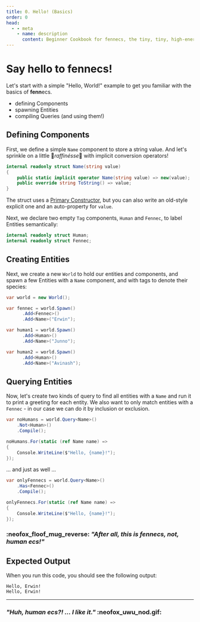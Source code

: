 ```yaml
---
title: 0. Hello! (Basics)
order: 0
head:
  - - meta
    - name: description 
      content: Beginner Cookbook for fennecs, the tiny, tiny, high-energy Entity-Component System
---
```


# Say hello to **fenn**ecs!

Let's start with a simple "Hello, World!" example to get you familiar with the basics of **fenn**ecs.

* defining Components
* spawning Entities
* compiling Queries (and using them!)


## Defining Components

First, we define a simple `Name` component to store a string value. And let's sprinkle on a little 💫*raffinésse*💫 with implicit conversion operators! 

```csharp
internal readonly struct Name(string value)
{
    public static implicit operator Name(string value) => new(value);
    public override string ToString() => value;
}
```

The struct uses a [Primary Constructor](https://learn.microsoft.com/en-us/dotnet/csharp/whats-new/tutorials/primary-constructors), but you can also write an old-style explicit one and an auto-property for `value`.

Next, we declare two empty `Tag` components, `Human` and `Fennec`, to label Entities semantically:

```csharp
internal readonly struct Human;
internal readonly struct Fennec;
```

## Creating Entities

Next, we create a new `World` to hold our entities and components, and spawn a few Entities with a `Name` component, and with tags to denote their species:

```csharp
var world = new World();

var fennec = world.Spawn()
      .Add<Fennec>()
      .Add<Name>("Erwin");

var human1 = world.Spawn()
      .Add<Human>()
      .Add<Name>("Junno");

var human2 = world.Spawn()
      .Add<Human>()
      .Add<Name>("Avinash");
```

## Querying Entities

Now, let's create two kinds of query to find all entities with a `Name` and run it to print a greeting for each entity. We also want to only match entities with a `Fennec` - in our case we can do it by inclusion or exclusion.

```csharp
var noHumans = world.Query<Name>()
    .Not<Human>()
    .Compile();

noHumans.For(static (ref Name name) =>
{
    Console.WriteLine($"Hello, {name}!");
});
```
... and just as well ...

```csharp
var onlyFennecs = world.Query<Name>()
    .Has<Fennec>()
    .Compile();

onlyFennecs.For(static (ref Name name) =>
{
    Console.WriteLine($"Hello, {name}!");
});

```

### :neofox_floof_mug_reverse: *"After all, this is **fenn**ecs, not, ***human ecs***!"*


## Expected Output

When you run this code, you should see the following output:

```
Hello, Erwin!
Hello, Erwin!
```
----------

### *"Huh, **human ecs**?! ... I like it."* :neofox_uwu_nod.gif: 
